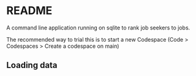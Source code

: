 # README

A command line application running on sqlite to rank job seekers to jobs.

The recommended way to trial this is to start a new Codespace (Code > Codespaces > Create a codespace on main)

## Loading data

